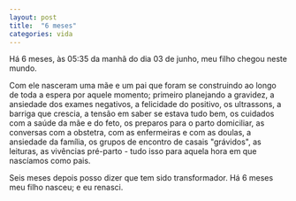 ```yaml
---
layout: post
title:  "6 meses"
categories: vida
---
```


Há 6 meses, às 05:35 da manhã do dia 03 de junho, meu filho chegou neste mundo.

Com ele nasceram uma mãe e um pai que foram se construindo ao longo de toda a espera por aquele momento; primeiro planejando a gravidez, a ansiedade dos exames negativos, a felicidade do positivo, os ultrassons, a barriga que crescia, a tensão em saber se estava tudo bem, os cuidados com a saúde da mãe e do feto, os preparos para o parto domiciliar, as conversas com a obstetra, com as enfermeiras e com as doulas, a ansiedade da família, os grupos de encontro de casais "grávidos", as leituras, as vivências pré-parto - tudo isso para aquela hora em que nascíamos como pais.

Seis meses depois posso dizer que tem sido transformador. Há 6 meses meu filho nasceu; e eu renasci.